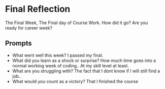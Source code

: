 # Final Reflection
The Final Week, The Final day of Course Work. How did it go? Are you ready for career week?

## Prompts
- What went well this week?
I passed my final.
- What did you learn as a shock or surprise?
How much time goes into a normal working week of coding.. At my skill level at least. 
- What are you struggling with?
The fact that I dont know if I will still find a job.. 
- What would you count as a victory?
That I finished the course 